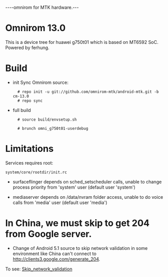 ----omnirom for MTK hardware.---
# Omnirom 13.0

This is a device tree for huawei g750t01 which is based on MT6592 SoC. Powered by ferhung.
# Build

* init
  Sync Omnirom source:

        # repo init -u git://github.com/omnirom-mtk/android-mtk.git -b cm-13.0        
        # repo sync

* full build
        
        # source build/envsetup.sh

        # brunch omni_g750t01-userdebug

# Limitations

Services requires root:

`system/core/rootdir/init.rc`

  * surfaceflinger depends on sched_setscheduler calls, unable to change process priority from 'system' user (default user 'system')

  * mediaserver depends on /data/nvram folder access, unable to do voice calls from 'media' user (default user 'media')

# In China, we must skip to get 204 from Google server.
  * Change of Android 5.1 source to skip network validation in some environment like China can't connect to http://clients3.google.com/generate_204. 

  To see: 
    [Skip_network_validation](http://github.com/ferhung/Skip_network_validation)
